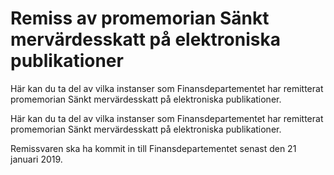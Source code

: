 # Remiss av promemorian Sänkt mervärdesskatt på elektroniska publikationer

Här kan du ta del av vilka instanser som Finansdepartementet har remitterat promemorian Sänkt mervärdesskatt på elektroniska publikationer.

Här kan du ta del av vilka instanser som Finansdepartementet har remitterat promemorian Sänkt mervärdesskatt på elektroniska publikationer.

Remissvaren ska ha kommit in till Finansdepartementet senast den 21
januari 2019.
